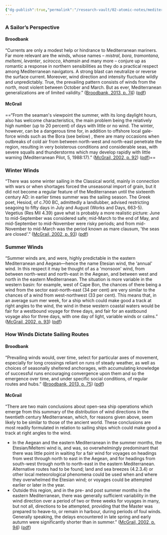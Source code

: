 ```yaml
---
{"dg-publish":true,"permalink":"/research-vault/02-atomic-notes/mediterranean-sailing-conditions-and-wind-patterns-by-season/"}
---
```


### A Sailor’s Perspective

#### Broodbank

“Currents are only a modest help or hindrance to Mediterranean mariners. Far more relevant are the winds, whose names – *mistral*, *bora*, *tramontana*, *meltemi*, *levanter*, *scirocco*, *khamsin* and many more – conjure up as romantic a response in northern sensibilities as they do a practical respect among Mediterranean navigators. A strong blast can neutralize or reverse the surface current. Moreover, wind direction and intensity fluctuate wildly and unpredictably. True, the prevailing pattern consists of winds from the north, most violent between October and March. But as ever, Mediterranean generalizations are of limited validity.” ([Broodbank, 2013, p. 74](zotero://select/library/items/IR54JIQG)) ([pdf](zotero://open-pdf/library/items/85K7BT2G?page=72&annotation=SBJKCKXK))

#### McGrail

==“From the seaman's viewpoint the summer, with its long daylight hours, also has welcome characteristics, the main problem being the relatively high number (up to 20 percent) of days with little or no wind. The winter, however, can be a dangerous time for, in addition to offshore local gale-force winds such as the Bora (see below) , there are many occasions when outbreaks of cold air from between north-west and north-east penetrate the region, resulting in very boisterous conditions and considerable seas, with severe squalls and thunderstorms which may develop rapidly with little warning (Mediterranean Pilot, 5, 1988:17).” ([McGrail, 2002, p. 92](zotero://select/library/items/LVPZGRY3)) ([pdf](zotero://open-pdf/library/items/85TAQ5UC?page=92&annotation=PK3JCRCD))==

### Winter Winds

“There was some winter sailing in the Classical world, mainly in connection with wars or when shortages forced the unseasonal import of grain, but it did not become a regular feature of the Mediterranean until the sixteenth century AD: in earlier times summer was the sailing season. The Greek poet, Hesiod, of c.700 BC, admittedly a landlubber, advised restricting seagoing to fifty days in July and August (Works and Days, 663-5). Vegetius (Res Mil 4.39) gave what is probably a more realistic picture: June to mid-September was considered safe; mid-March to the end of May, and mid-September to mid-November were risky periods; and from mid-November to mid-March was the period known as mare clausum, 'the seas are closed'.” ([McGrail, 2002, p. 93](zotero://select/library/items/LVPZGRY3)) ([pdf](zotero://open-pdf/library/items/85TAQ5UC?page=93&annotation=3IJ95WG6))

### Summer Winds

“Summer winds are, and were, highly predictable in the eastern Mediterranean and Aegean—hence the name Etesian wind, the 'annual' wind. In this respect it may be thought of as a 'monsoon' wind, from between north-west and north-east in the Aegean, and between west and north in the eastern Mediterranean. The situation is more variable in the western basin: for example, west of Cape Bon, the chances of there being a wind from the sector east-north-east (34 per cent) are very similar to the chances of a wind from west-northwest (33 per cent). This means that, in an average sum mer week, for a ship which could make good a track at right angles to the wind, the wind in these western coastal waters would be fair for a westbound voyage for three days, and fair for an eastbound voyage also for three days, with one day of light, variable winds or calms.” ([McGrail, 2002, p. 93](zotero://select/library/items/LVPZGRY3)) ([pdf](zotero://open-pdf/library/items/85TAQ5UC?page=93&annotation=WHE4WENM))

### How Winds Dictate Sailing Routes

#### Broodbank

“Prevailing winds would, over time, select for particular axes of movement, especially for long crossings reliant on runs of steady weather, as well as choices of seasonally sheltered anchorages, with accumulating knowledge of successful runs encouraging convergence upon them and so the emergence over time, and under specific social conditions, of regular routes and hubs.” ([Broodbank, 2013, p. 75](zotero://select/library/items/IR54JIQG)) ([pdf](zotero://open-pdf/library/items/85K7BT2G?page=73&annotation=ZLVR5ZZI))

#### McGrail

“There are two main conclusions about open-sea ship operations which emerge from this summary of the distribution of wind directions in the twentieth century Mediterranean, which, for reasons given above, seem likely to be similar to those of the ancient world. These conclusions are most readily formulated in relation to sailing ships which could make good a track at right angles to the wind. 
- In the Aegean and the eastern Mediterranean in the summer months, the Etesian/Meltemi wind is, and was, so overwhelmingly predominant that there was little point in waiting for a fair wind for voyages on headings from west through north to east in the Aegean, and for headings from south-west through north to north-east in the eastern Mediterranean. Alternative routes had to be found; land and sea breezes (4.2.3.4) or other local meteorological phenomena could be used when and where they overwhelmed the Etesian wind; or voyages could be attempted earlier or later in the year. 
- Outside this region, and in the pre- and post summer months in the eastern Mediterranean, there was generally sufficient variability in the wind direction over a period of two or three weeks for voyages in many, but not all, directions to be attempted, providing that the Master was prepared to heave-to, or remain in harbour, during periods of foul winds. Generally speaking, the delays encountered in late spring and early autumn were significantly shorter than in summer.” ([McGrail, 2002, p. 94](zotero://select/library/items/LVPZGRY3)) ([pdf](zotero://open-pdf/library/items/85TAQ5UC?page=94&annotation=KXBVX7JK))
